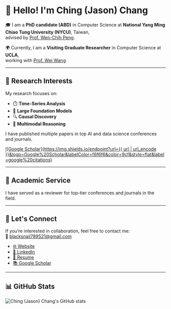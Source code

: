<!-- Hello 👋, I am Ching (Jason) Chang.  I am a PhD candidate (ABD) in Computer Science at National Yang Ming Chiao Tung University (NYCU), Taiwan, advised by [Prof. Wen-Chih Peng](https://sites.google.com/site/wcpeng/). Currently, I am a Visiting Graduate Researcher in Computer Science at UCLA, working with [Prof. Wei Wang](http://web.cs.ucla.edu/~weiwang/).  

My research focuses on **Time-Series Analysis**, **Large Foundation Models**, **Causal Discovery**, and **Multimodal Reasoning**.  
I have published multiple papers in top AI and data science conferences and journals.

[![Google Scholar](https://img.shields.io/endpoint?url={{ url | url_encode }}&logo=Google%20Scholar&labelColor=f6f6f6&color=9cf&style=flat&label=google%20citations)](https://scholar.google.com/citations?user=OXCVj48AAAAJ)

I have also served as a reviewer for top-tier conferences and journals in the field.


If you’re interested in collaboration, feel free to contact me at [blacksnail789521@gmail.com](mailto:blacksnail789521@gmail.com).

[LinkedIn](https://www.linkedin.com/in/ching-chang/) | [Google Scholar](https://scholar.google.com.tw/citations?user=OXCVj48AAAAJ) | [Website](https://blacksnail789521.github.io/) | [Resume](https://drive.google.com/file/d/1eRdYM8OSQdDivrsxibaa-aeC_EphcOlx/view?usp=sharing)

![Ching (Jason) Chang's GitHub stats](https://github-readme-stats.vercel.app/api?username=blacksnail789521&show_icons=true&count_private=true&theme=vision-friendly-dark) -->

# 👋 Hello! I'm Ching (Jason) Chang

🎓 I am a **PhD candidate (ABD)** in Computer Science at **National Yang Ming Chiao Tung University (NYCU)**, Taiwan,  
advised by [Prof. Wen-Chih Peng](https://sites.google.com/site/wcpeng/).  

🌍 Currently, I am a **Visiting Graduate Researcher** in Computer Science at **UCLA**,  
working with [Prof. Wei Wang](http://web.cs.ucla.edu/~weiwang/).

---

## 🧠 Research Interests

My research focuses on:

- ⏱️ **Time-Series Analysis**  
- 🧠 **Large Foundation Models**  
- 🔍 **Causal Discovery**  
- 🧩 **Multimodal Reasoning**

I have published multiple papers in top AI and data science conferences and journals.

[![Google Scholar](https://img.shields.io/endpoint?url={{ url | url_encode }}&logo=Google%20Scholar&labelColor=f6f6f6&color=9cf&style=flat&label=google%20citations)](https://scholar.google.com/citations?user=OXCVj48AAAAJ)

---

## 📝 Academic Service

I have served as a reviewer for top-tier conferences and journals in the field.

---

## 🤝 Let's Connect

If you’re interested in collaboration, feel free to contact me:  
📧 [blacksnail789521@gmail.com](mailto:blacksnail789521@gmail.com)

- [🌐 Website](https://blacksnail789521.github.io/)
- [🔗 LinkedIn](https://www.linkedin.com/in/ching-chang/)
- [📄 Resume](https://drive.google.com/file/d/1eRdYM8OSQdDivrsxibaa-aeC_EphcOlx/view?usp=sharing)
- [📚 Google Scholar](https://scholar.google.com.tw/citations?user=OXCVj48AAAAJ)

---

## 📊 GitHub Stats

![Ching (Jason) Chang's GitHub stats](https://github-readme-stats.vercel.app/api?username=blacksnail789521&show_icons=true&count_private=true&theme=vision-friendly-dark)
